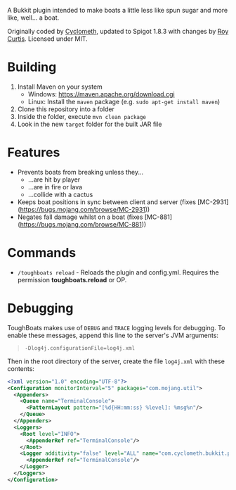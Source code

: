 A Bukkit plugin intended to make boats a little less like spun sugar and more like,
well... a boat.

Originally coded by [Cyclometh](https://github.com/Cyclometh/), updated to Spigot 1.8.3
with changes by [Roy Curtis](https://github.com/RoyCurtis). Licensed under MIT.

# Building

1. Install Maven on your system
    * Windows: https://maven.apache.org/download.cgi
    * Linux: Install the `maven` package (e.g. `sudo apt-get install maven`)
2. Clone this repository into a folder
3. Inside the folder, execute `mvn clean package`
4. Look in the new `target` folder for the built JAR file

# Features

* Prevents boats from breaking unless they...
    * ...are hit by player
    * ...are in fire or lava
    * ...collide with a cactus
* Keeps boat positions in sync between client and server (fixes [MC-2931]
(https://bugs.mojang.com/browse/MC-2931))
* Negates fall damage whilst on a boat (fixes [MC-881]
(https://bugs.mojang.com/browse/MC-881))

# Commands

* `/toughboats reload` - Reloads the plugin and config.yml. Requires the permission
**toughboats.reload** or OP.

# Debugging

ToughBoats makes use of `DEBUG` and `TRACE` logging levels for debugging. To enable these messages, append this line to the server's JVM arguments:

> `-Dlog4j.configurationFile=log4j.xml`

Then in the root directory of the server, create the file `log4j.xml` with these contents:

```xml
<?xml version="1.0" encoding="UTF-8"?>
<Configuration monitorInterval="5" packages="com.mojang.util">
  <Appenders>
    <Queue name="TerminalConsole">
      <PatternLayout pattern="[%d{HH:mm:ss} %level]: %msg%n"/>
    </Queue>
  </Appenders>
  <Loggers>
    <Root level="INFO">
      <AppenderRef ref="TerminalConsole"/>
    </Root>
    <Logger additivity="false" level="ALL" name="com.cyclometh.bukkit.plugins.toughboats.ToughBoats">
      <AppenderRef ref="TerminalConsole"/>
    </Logger>
  </Loggers>
</Configuration>
```